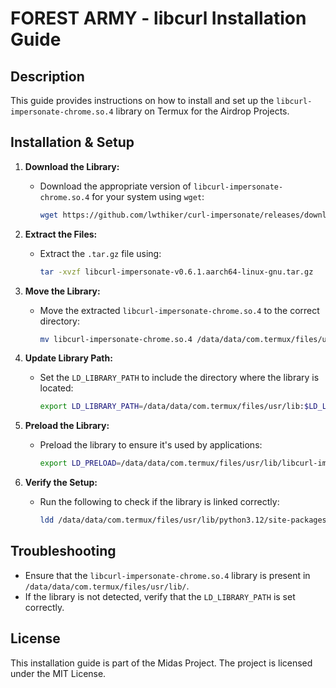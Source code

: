 # FOREST ARMY - libcurl Installation Guide

## Description
This guide provides instructions on how to install and set up the `libcurl-impersonate-chrome.so.4` library on Termux for the Airdrop Projects.

## Installation & Setup

1. **Download the Library:**
   - Download the appropriate version of `libcurl-impersonate-chrome.so.4` for your system using `wget`:
     ```bash
     wget https://github.com/lwthiker/curl-impersonate/releases/download/v0.6.1/libcurl-impersonate-v0.6.1.aarch64-linux-gnu.tar.gz
     ```

2. **Extract the Files:**
   - Extract the `.tar.gz` file using:
     ```bash
     tar -xvzf libcurl-impersonate-v0.6.1.aarch64-linux-gnu.tar.gz
     ```

3. **Move the Library:**
   - Move the extracted `libcurl-impersonate-chrome.so.4` to the correct directory:
     ```bash
     mv libcurl-impersonate-chrome.so.4 /data/data/com.termux/files/usr/lib/
     ```

4. **Update Library Path:**
   - Set the `LD_LIBRARY_PATH` to include the directory where the library is located:
     ```bash
     export LD_LIBRARY_PATH=/data/data/com.termux/files/usr/lib:$LD_LIBRARY_PATH
     ```

5. **Preload the Library:**
   - Preload the library to ensure it's used by applications:
     ```bash
     export LD_PRELOAD=/data/data/com.termux/files/usr/lib/libcurl-impersonate-chrome.so.4
     ```

6. **Verify the Setup:**
   - Run the following to check if the library is linked correctly:
     ```bash
     ldd /data/data/com.termux/files/usr/lib/python3.12/site-packages/curl_cffi/_wrapper.abi3.so
     ```

## Troubleshooting
- Ensure that the `libcurl-impersonate-chrome.so.4` library is present in `/data/data/com.termux/files/usr/lib/`.
- If the library is not detected, verify that the `LD_LIBRARY_PATH` is set correctly.

## License
This installation guide is part of the Midas Project. The project is licensed under the MIT License.
